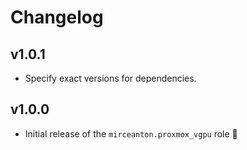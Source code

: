 # Changelog

## v1.0.1

* Specify exact versions for dependencies.

## v1.0.0

* Initial release of the `mirceanton.proxmox_vgpu` role 🚀